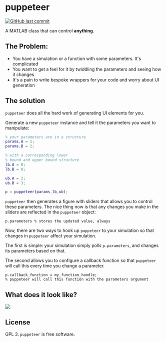 # puppeteer

[![GitHub last commit](https://img.shields.io/github/last-commit/sg-s/puppeteer.svg)]()

A MATLAB class that can control **anything**. 

## The Problem:

* You have a simulation or a function with some parameters. It's complicated
* You want to get a feel for it by twiddling the parameters and seeing how it changes
* It's a pain to write bespoke wrappers for your code and worry about UI generation

## The solution 

`puppeteer` does all the hard work of generating UI elements for you. 

Generate a new `puppeteer` instance and tell it the parameters you want to manipulate:

```matlab
% your parameters are in a structure
params.A = 1;
params.B = 2;

% with a corresponding lower 
% bound and upper bound structure
lb.A = 0;
lb.B = 0;

ub.A = 2;
ub.B = 3;

p = puppeteer(params,lb,ub);

```

`puppeteer` then generates a figure with sliders that allows you to control these parameters. The nice thing now is that any changes you make in the sliders are reflected in the `puppeteer` object:

```
p.parameters % stores the updated value, always
``` 

Now, there are two ways to hook up `puppeteer` to your simulation so that changes in `puppeteer` affect your simulation. 

The first is simple: your simulation simply polls `p.parameters`, and changes its parameters based on that. 

The second allows you to configure a callback function so that `puppeteer` will call this every time you change a parameter. 

```
p.callback_function = my_function_handle;
% puppeteer will call this function with the parameters argument

```

## What does it look like?

![](https://user-images.githubusercontent.com/6005346/30442611-f1ab6c6a-994a-11e7-8f0e-8114b59c6880.png)

## License

GPL 3. `puppeteer` is free software. 